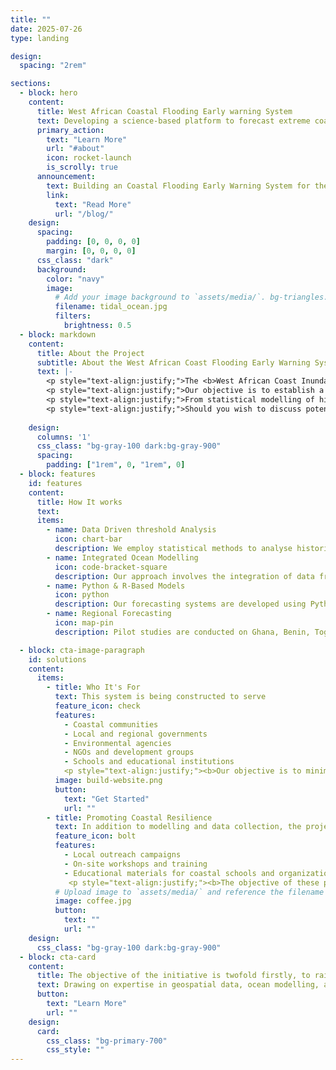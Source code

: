```yaml
---
title: ""
date: 2025-07-26
type: landing

design:
  spacing: "2rem"

sections:
  - block: hero
    content:
      title: West African Coastal Flooding Early warning System
      text: Developing a science-based platform to forecast extreme coastal events and support disaster risk monitoring in the Gulf of Guinea
      primary_action:
        text: "Learn More"
        url: "#about"
        icon: rocket-launch
        is_scrolly: true
      announcement:
        text: Building an Coastal Flooding Early Warning System for the Gulf of Guinea
        link:
          text: "Read More"
          url: "/blog/"
    design:
      spacing:
        padding: [0, 0, 0, 0]
        margin: [0, 0, 0, 0]
      css_class: "dark"
      background:
        color: "navy"
        image:
          # Add your image background to `assets/media/`. bg-triangles.svg
          filename: tidal_ocean.jpg
          filters:
            brightness: 0.5
  - block: markdown
    content:
      title: About the Project
      subtitle: About the West African Coast Flooding Early Warning System
      text: |-
        <p style="text-align:justify;">The <b>West African Coast Inundation Early Warning System</b>is an independent research initiative that was launched in early 2025 with a view to developing long-term forecasting tools for extreme coastal events in the Gulf of Guinea.</p>
        <p style="text-align:justify;">Our objective is to establish a long-term, data-driven flood forecasting and alerting system for stakeholders in the Gulf of Guinea. We provide actionable information for disaster risk management across coastal West Africa by using satellite data, ocean modelling and statistical thresholds.</p>
        <p style="text-align:justify;">From statistical modelling of historical events to real-time analysis of tides, wave action and sea level anomalies, this project aims to offer actionable insights to manage and prevent the impact of coastal flooding in the context of climate change.</p>
        <p style="text-align:justify;">Should you wish to discuss potential collaborative opportunities, please do not hesitate to contact us at <a href="egeodegeod@gmail.com">egeodegeod@gmail.com</a></p>
    
    design:
      columns: '1'
      css_class: "bg-gray-100 dark:bg-gray-900"
      spacing:
        padding: ["1rem", 0, "1rem", 0]
  - block: features
    id: features
    content:
      title: How It works
      text: 
      items:
        - name: Data Driven threshold Analysis
          icon: chart-bar
          description: We employ statistical methods to analyse historical sea conditions, thereby identifying risk thresholds for flooding events.
        - name: Integrated Ocean Modelling
          icon: code-bracket-square
          description: Our approach involves the integration of data from Copernicus Marine Services, encompassing wave information and sea level anomaly data, in conjunction with the FES Tide Model to derive comprehensive estimates of total water levels.
        - name: Python & R-Based Models
          icon: python
          description: Our forecasting systems are developed using Python and R, ensuring both flexibility and scientific reproducibility.
        - name: Regional Forecasting
          icon: map-pin
          description: Pilot studies are conducted on Ghana, Benin, Togo, Ivory Coast, Nigeria and Cameroon, with the objective of offering region-specific insights.

  - block: cta-image-paragraph
    id: solutions
    content:
      items:
        - title: Who It's For
          text: This system is being constructed to serve 
          feature_icon: check
          features:
            - Coastal communities
            - Local and regional governments
            - Environmental agencies
            - NGOs and development groups
            - Schools and educational institutions
            <p style="text-align:justify;"><b>Our objective is to minimise vulnerabilities throughout society by making information regarding data and risk more accessible to a wider range of individuals.</b></p>
          image: build-website.png
          button:
            text: "Get Started"
            url: ""
        - title: Promoting Coastal Resilience
          text: In addition to modelling and data collection, the project encompasses a range of engagement and knowledge-sharing activities, including
          feature_icon: bolt
          features:
            - Local outreach campaigns
            - On-site workshops and training
            - Educational materials for coastal schools and organizations
             <p style="text-align:justify;"><b>The objective of these programmes is to enhance preparedness and raise awareness of coastal hazards among affected communities.</b></p>
          # Upload image to `assets/media/` and reference the filename here
          image: coffee.jpg
          button:
            text: ""
            url: ""
    design:
      css_class: "bg-gray-100 dark:bg-gray-900"
  - block: cta-card
    content:
      title: The objective of the initiative is twofold firstly, to raise awareness of coastal flooding, and secondly, to promote environmental resilience.
      text: Drawing on expertise in geospatial data, ocean modelling, and data science, the project combines open-access tools such as Copernicus Marine Services,Google Earth Engine, and Sentinel imagery to support equitable access to coastal risk information.
      button:
        text: "Learn More"
        url: ""
    design:
      card:
        css_class: "bg-primary-700"
        css_style: ""
---
```

